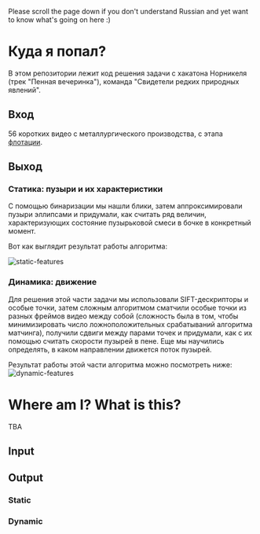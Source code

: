 Please scroll the page down if you don't understand Russian and yet want to know what's going on here :)

# Куда я попал?

В этом репозитории лежит код решения задачи с хакатона Норникеля (трек "Пенная вечеринка"), команда "Свидетели редких природных явлений".

## Вход
56 коротких видео с металлургического производства, с этапа [флотации](https://ru.wikipedia.org/wiki/%D0%A4%D0%BB%D0%BE%D1%82%D0%B0%D1%86%D0%B8%D1%8F).

## Выход

### Статика: пузыри и их характеристики

С помощью бинаризации мы нашли блики, затем аппроксимировали пузыри эллипсами и придумали, как считать ряд величин, характеризующих состояние пузырьковой смеси в бочке в конкретный момент.

Вот как выглядит результат работы алгоритма:

![static-features](https://github.com/nofate/froth_bot/tree/master/assets/bubbles1.gif)


### Динамика: движение

Для решения этой части задачи мы использовали SIFT-дескрипторы и особые точки, затем сложным алгоритмом сматчили особые точки из разных фреймов видео между собой (сложность была в том, чтобы минимизировать число ложноположительных срабатываний алгоритма матчинга), получили сдвиги между парами точек и придумали, как с их помощью считать скорости пузырей в пене.
Еще мы научились определять, в каком направлении движется поток пузырей.

Результат работы этой части алгоритма можно посмотреть ниже:
![dynamic-features](https://github.com/nofate/froth_bot/tree/master/assets/bubbles2.gif)

# Where am I? What is this?

TBA

## Input

## Output

### Static

### Dynamic
